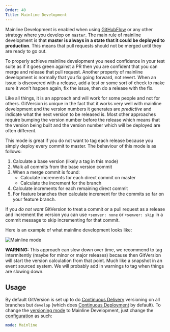 ```yaml
---
Order: 40
Title: Mainline Development
---
```


Mainline Development is enabled when using
[GitHubFlow](../git-branching-strategies/githubflow.md) or any other strategy
where you develop on `master`. The main rule of mainline development is that
**master is always in a state that it could be deployed to production**. This
means that pull requests should not be merged until they are ready to go out.

To properly achieve mainline development you need confidence in your test suite
as if it goes green against a PR then you are confident that you can merge and
release that pull request. Another property of mainline development is normally
that you fix going forward, not revert. When an issue is discovered with a
release, add a test or some sort of check to make sure it won't happen again,
fix the issue, then do a release with the fix.

Like all things, it is an approach and will work for some people and not for
others. GitVersion is unique in the fact that it works very well with mainline
development and the version numbers it generates are *predictive* and indicate
what the next version to be released is. Most other approaches require bumping
the version number before the release which means that the version being built
and the version number which will be deployed are often different.

This mode is great if you do not want to tag each release because you simply
deploy every commit to master. The behaviour of this mode is as follows:

1. Calculate a base version (likely a tag in this mode)
2. Walk all commits from the base version commit
3. When a merge commit is found:
    - Calculate increments for each direct commit on master
    - Calculate the increment for the branch
4. Calculate increments for each remaining direct commit
5. For feature branches then calculate increment for the commits so far on your
   feature branch.

If you *do not want* GitVersion to treat a commit or a pull request as a release
and increment the version you can use `+semver: none` or `+semver: skip` in a
commit message to skip incrementing for that commit.

Here is an example of what mainline development looks like:

![Mainline mode](../img/mainline-mode.png)

**WARNING:** This approach can slow down over time, we recommend to tag
intermitently (maybe for minor or major releases) because then GitVersion
will start the version calculation from that point. Much like a snapshot in an
event sourced system. We will probably add in warnings to tag when things are
slowing down.

## Usage
By default GitVersion is set up to do [Continuous Delivery](continuous-delivery.md)
versioning on all branches but `develop` (which does
[Continuous Deployment](continuous-deployment.md) by default). To change the
[versioning mode](versioning-mode.md) to Mainline Development, just
change the [configuration](../configuration.md) as such:

```yaml
mode: Mainline
```
